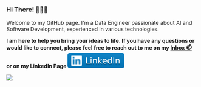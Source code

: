 ### Hi There! 👋🧑‍💻

Welcome to my GitHub page. I'm a Data Engineer passionate about AI and Software Development, experienced in various technologies.

<p style="font-weight:bold">I am here to help you bring your ideas to life. If you have any questions or would like to connect, please feel free to reach out to me on my
<a href="mailto:aitouakoursaid@gmail.com">
<g-emoji class="g-emoji" alias="mailbox" fallback-src="https://github.githubassets.com/images/icons/emoji/unicode/1f4eb.png">Inbox 📫</g-emoji></a> or on my LinkedIn Page <a href="https://www.linkedin.com/in/said-ait-ouakour-68a93a1b0/">
<img src="imgs/LinkedIn-blue.svg" style="max-width: 100%;"></a>

![](https://komarev.com/ghpvc/?username=said-ait-ouakour&color=brightgreen)
